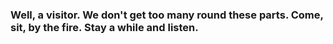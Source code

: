 ### Well, a visitor. We don't get too many round these parts. Come, sit, by the fire. Stay a while and listen.

<!--
**jeugster/jeugster** is a ✨ _special_ ✨ repository because its `README.md` (this file) appears on your GitHub profile.

Here are some ideas to get you started:

- 🔭 I’m currently working on ...
- 🌱 I’m currently learning ...
- 👯 I’m looking to collaborate on ...
- 🤔 I’m looking for help with ...
- 💬 Ask me about ...
- 📫 How to reach me: ...
- 😄 Pronouns: ...
- ⚡ Fun fact: ...
-->

<a rel="me" href="https://indieweb.social/@jonathaneugster"></a>
